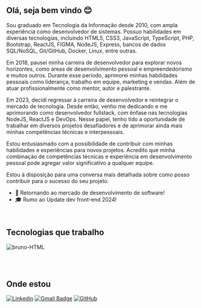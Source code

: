 ## Olá, seja bem vindo 😊

Sou graduado em Tecnologia da Informação desde 2010, com ampla experiência como desenvolvedor de sistemas. Possuo habilidades em diversas tecnologias, incluindo HTML5, CSS3, JavaScript, TypeScript, PHP, Bootstrap, ReactJS, FIGMA, NodeJS, Express, bancos de dados SQL/NoSQL, Git/GitHub, Docker, Linux, entre outras.

Em 2018, pausei minha carreira de desenvolvedor para explorar novos horizontes, como áreas de desenvolvimento pessoal e empreendedorismo e muitos outros. Durante esse período, aprimorei minhas habilidades pessoais como liderança, trabalho em equipe, marketing e vendas. Além de atuar profissionalmente como mentor, autor e palestrante.

Em 2023, decidi regressar à carreira de desenvolvedor e reintegrar o mercado de tecnologia. Desde então, venho me dedicando e me aprimorando como desenvolvedor fullstack, com ênfase nas tecnologias NodeJS, ReactJS e DevOps. Nesse papel, tenho tido a oportunidade de trabalhar em diversos projetos desafiadores e de aprimorar ainda mais minhas competências técnicas e interpessoais.

Estou entusiasmado com a possibilidade de contribuir com minhas habilidades e experiências para novos projetos. Acredito que minha combinação de competências técnicas e experiência em desenvolvimento pessoal pode agregar valor significativo a qualquer equipe.

Estou à disposição para uma conversa mais detalhada sobre como posso contribuir para o sucesso do seu projeto.

- 🌱 Retornando ao mercado de desenvolvimento de software!
- 🎓 Rumo ao Update dev front-end 2024!

<br>

## Tecnologias que trabalho

<div style="display: inline_block">
  <img align="center" alt="bruno-HTML" src="https://skillicons.dev/icons?i=html,css,js,nodejs,figma,git,github,linux,php,mysql,postgres,mongodb,react,redux,bootstrap,jquery&perline=8" />  
</div>

<br><br>

## Onde estou

[![Linkedin](https://img.shields.io/badge/-Bruno_Damiao-blue?style=flat-square&logo=Linkedin&logoColor=white&link=https://www.linkedin.com/in/bruno-damiao-dev/)](https://www.linkedin.com/in/bruno-damiao-dev/)
[![Gmail Badge](https://img.shields.io/badge/-brunodamiao13@gmail.com-006bed?style=flat-square&logo=Gmail&logoColor=white&link=mailto:brunodamiao13@gmail.com)](mailto:brunodamiao13@gmail.com)
[![GitHub](https://img.shields.io/github/followers/BrunoDamiao?label=follow&style=social)](https://github.com/BrunoDamiao/)






<!--
**BrunoDamiao/BrunoDamiao** is a ✨ _special_ ✨ repository because its `README.md` (this file) appears on your GitHub profile.

Here are some ideas to get you started:

- 🔭 I’m currently working on ...
- 🌱 I’m currently learning ...
- 👯 I’m looking to collaborate on ...
- 🤔 I’m looking for help with ...
- 💬 Ask me about ...
- 📫 How to reach me: ...
- 😄 Pronouns: ...
- ⚡ Fun fact: ...
-->

<!--
<div style="display: inline_block"><br>
  <img align="center" alt="bruno-HTML" height="30" width="40" src="https://raw.githubusercontent.com/devicons/devicon/master/icons/html5/html5-original.svg">
  <img align="center" alt="bruno-CSS" height="30" width="40" src="https://raw.githubusercontent.com/devicons/devicon/master/icons/css3/css3-original.svg">
  <img align="center" alt="bruno-Js" height="30" width="40" src="https://raw.githubusercontent.com/devicons/devicon/master/icons/javascript/javascript-plain.svg">
  <img align="center" alt="bruno-Ts" height="30" width="40" src="https://raw.githubusercontent.com/devicons/devicon/master/icons/typescript/typescript-plain.svg">
  <img align="center" alt="bruno-React" height="30" width="40" src="https://raw.githubusercontent.com/devicons/devicon/master/icons/react/react-original.svg">
</div>
-->
